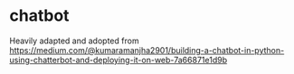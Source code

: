# chatbot

Heavily adapted and adopted from https://medium.com/@kumaramanjha2901/building-a-chatbot-in-python-using-chatterbot-and-deploying-it-on-web-7a66871e1d9b